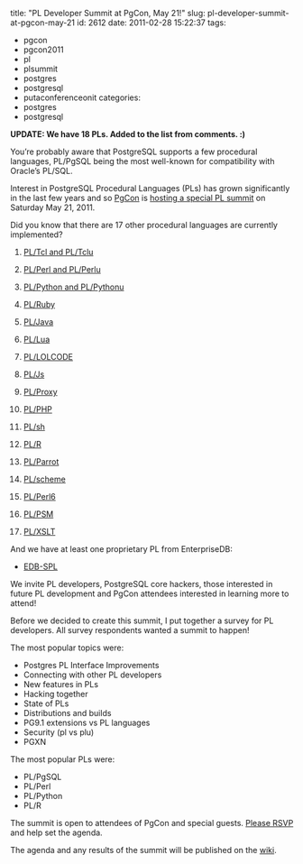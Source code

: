 title: "PL Developer Summit at PgCon, May 21!"
slug: pl-developer-summit-at-pgcon-may-21
id: 2612
date: 2011-02-28 15:22:37
tags: 
- pgcon
- pgcon2011
- pl
- plsummit
- postgres
- postgresql
- putaconferenceonit
categories: 
- postgres
- postgresql

**UPDATE: We have 18 PLs. Added to the list from comments. :)**

You’re probably aware that PostgreSQL supports a few procedural languages, PL/PgSQL being the most well-known for compatibility with Oracle’s PL/SQL. 

Interest in PostgreSQL Procedural Languages (PLs) has grown significantly in the last few years and so [PgCon](http://pgcon.org) is [hosting a special PL summit](https://spreadsheets0.google.com/viewform?formkey=dFIxWEU3T3I2WGlORVhkQW4zZVQ0VkE6MQ) on Saturday May 21, 2011.

Did you know that there are 17 other procedural languages are currently implemented? 

1.  [ PL/Tcl and PL/Tclu](http://developer.postgresql.org/pgdocs/postgres/pltcl.html)

2.  [ PL/Perl and PL/Perlu](http://developer.postgresql.org/pgdocs/postgres/plperl.html)

3.  [PL/Python and PL/Pythonu](http://developer.postgresql.org/pgdocs/postgres/plpython.html)

4.  [PL/Ruby](https://github.com/knu/postgresql-plruby)

5.  [ PL/Java](http://pgfoundry.org/projects/pljava/)

6.  [ PL/Lua](http://pllua.projects.postgresql.org/)

7.  [PL/LOLCODE](http://pgfoundry.org/projects/pllolcode/)

8.  [ PL/Js](http://xen.samason.me.uk/~sam/repos/pljs/README)

9.  [PL/Proxy](http://pgfoundry.org/projects/plproxy/)

10.  [ PL/PHP](https://public.commandprompt.com/projects/plphp/wiki)

11.  [ PL/sh](http://plsh.projects.postgresql.org/)

12.  [ PL/R](http://www.joeconway.com/plr/)

13.  [PL/Parrot](http://pl.parrot.org/)

14.  [PL/scheme](http://plscheme.projects.postgresql.org/)
15.  [PL/Perl6](http://pl.parrot.org/plperl6.html)
16.  [PL/PSM](https://github.com/okbob/plpsm0)
17.  [PL/XSLT](https://github.com/petere/plxslt/)

And we have at least one proprietary PL from EnterpriseDB: 

*   [EDB-SPL](http://www.enterprisedb.com/docs/en/8.4/oracompat/Postgres_Plus_Advanced_Server_Oracle_Compatibility_Guide-71.htm#P6147_330282)

We invite PL developers, PostgreSQL core hackers, those interested in future PL development and PgCon attendees interested in learning more to attend!

Before we decided to create this summit, I put together a survey for PL developers. All survey respondents wanted a summit to happen!

The most popular topics were: 

*   Postgres PL Interface Improvements
*   Connecting with other PL developers
*   New features in PLs
*   Hacking together
*   State of PLs
*   Distributions and builds
*   PG9.1 extensions vs PL languages
*   Security (pl vs plu)
*   PGXN

The most popular PLs were: 

*   PL/PgSQL
*   PL/Perl
*   PL/Python
*   PL/R

The summit is open to attendees of PgCon and special guests. [Please RSVP](https://spreadsheets0.google.com/viewform?formkey=dFIxWEU3T3I2WGlORVhkQW4zZVQ0VkE6MQ) and help set the agenda.

The agenda and any results of the summit will be published on the [wiki](http://wiki.postgresql.org). 
